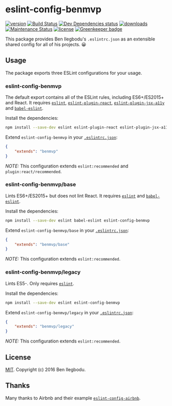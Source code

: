 # eslint-config-benmvp

[![version](https://img.shields.io/npm/v/eslint-config-benmvp.svg?style=flat-square)](http://npm.im/eslint-config-benmvp)
[![Build Status](https://travis-ci.org/benmvp/eslint-config-benmvp.svg?branch=master)](https://travis-ci.org/benmvp/eslint-config-benmvp)
[![Dev Dependencies status](https://img.shields.io/david/dev/benmvp/eslint-config-benmvp.svg?style=flat-square)](https://david-dm.org/benmvp/eslint-config-benmvp#info=devDependencies)
[![downloads](https://img.shields.io/npm/dt/eslint-config-benmvp.svg?style=flat-square)](http://npm-stat.com/charts.html?package=eslint-config-benmvp&from=2016-03-27)
[![Maintenance Status](https://img.shields.io/badge/status-maintained-brightgreen.svg)](https://github.com/benmvp/eslint-config-benmvp/pulse)
[![license](https://img.shields.io/npm/l/eslint-config-benmvp.svg?style=flat-square)](http://spdx.org/licenses/MIT) [![Greenkeeper badge](https://badges.greenkeeper.io/benmvp/eslint-config-benmvp.svg)](https://greenkeeper.io/)

This package provides Ben Ilegbodu's `.eslintrc.json` as an extensible shared config for all of his projects. 😀

## Usage

The package exports three ESLint configurations for your usage.

### eslint-config-benmvp

The default export contains all of the ESLint rules, including ES6+/ES2015+
and React. It requires [`eslint`](https://github.com/eslint/eslint), [`eslint-plugin-react`](https://github.com/yannickcr/eslint-plugin-react), [`eslint-plugin-jsx-a11y`](https://github.com/evcohen/eslint-plugin-jsx-a11y) and [`babel-eslint`](https://github.com/babel/babel-eslint).

Install the dependencies:

```sh
npm install --save-dev eslint eslint-plugin-react eslint-plugin-jsx-a11y babel-eslint eslint-config-benmvp
```

Extend `eslint-config-benmvp` in your [`.eslintrc.json`](http://eslint.org/docs/user-guide/configuring#extending-configuration-files):

```json
{
    "extends": "benmvp"
}
```


_NOTE:_ This configuration extends `eslint:recommended` and `plugin:react/recommended`.

### eslint-config-benmvp/base

Lints ES6+/ES2015+ but does not lint React. It requires [`eslint`](https://github.com/eslint/eslint) and [`babel-eslint`](https://github.com/babel/babel-eslint).

Install the dependencies:

```sh
npm install --save-dev eslint babel-eslint eslint-config-benmvp
```

Extend `eslint-config-benmvp/base` in your [`.eslintrc.json`](http://eslint.org/docs/user-guide/configuring#extending-configuration-files):

```json
{
    "extends": "benmvp/base"
}
```

_NOTE:_ This configuration extends `eslint:recommended`.

### eslint-config-benmvp/legacy

Lints ES5-. Only requires [`eslint`](https://github.com/eslint/eslint).

Install the dependencies:

```sh
npm install --save-dev eslint eslint-config-benmvp
```

Extend `eslint-config-benmvp/legacy` in your [`.eslintrc.json`](http://eslint.org/docs/user-guide/configuring#extending-configuration-files):

```json
{
    "extends": "benmvp/legacy"
}
```

_NOTE:_ This configuration extends `eslint:recommended`.

## License

[MIT](LICENSE). Copyright (c) 2016 Ben Ilegbodu.

## Thanks

Many thanks to Airbnb and their example [`eslint-config-airbnb`](https://github.com/airbnb/javascript/tree/master/packages/eslint-config-airbnb).
